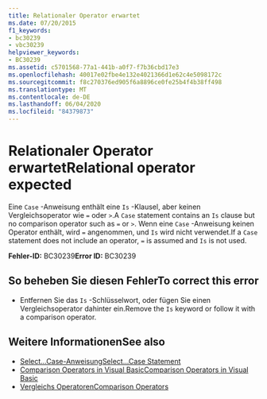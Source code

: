 ```yaml
---
title: Relationaler Operator erwartet
ms.date: 07/20/2015
f1_keywords:
- bc30239
- vbc30239
helpviewer_keywords:
- BC30239
ms.assetid: c5701568-77a1-441b-a0f7-f7b36cbd17e3
ms.openlocfilehash: 40017e02fbe4e132e4021366d1e62c4e5098172c
ms.sourcegitcommit: f8c270376ed905f6a8896ce0fe25b4f4b38ff498
ms.translationtype: MT
ms.contentlocale: de-DE
ms.lasthandoff: 06/04/2020
ms.locfileid: "84379873"
---
```

# <a name="relational-operator-expected"></a><span data-ttu-id="fea3d-102">Relationaler Operator erwartet</span><span class="sxs-lookup"><span data-stu-id="fea3d-102">Relational operator expected</span></span>
<span data-ttu-id="fea3d-103">Eine `Case` -Anweisung enthält eine `Is` -Klausel, aber keinen Vergleichsoperator wie `=` oder `>`.</span><span class="sxs-lookup"><span data-stu-id="fea3d-103">A `Case` statement contains an `Is` clause but no comparison operator such as `=` or `>`.</span></span> <span data-ttu-id="fea3d-104">Wenn eine `Case` -Anweisung keinen Operator enthält, wird `=` angenommen, und `Is` wird nicht verwendet.</span><span class="sxs-lookup"><span data-stu-id="fea3d-104">If a `Case` statement does not include an operator, `=` is assumed and `Is` is not used.</span></span>  
  
 <span data-ttu-id="fea3d-105">**Fehler-ID:** BC30239</span><span class="sxs-lookup"><span data-stu-id="fea3d-105">**Error ID:** BC30239</span></span>  
  
## <a name="to-correct-this-error"></a><span data-ttu-id="fea3d-106">So beheben Sie diesen Fehler</span><span class="sxs-lookup"><span data-stu-id="fea3d-106">To correct this error</span></span>  
  
- <span data-ttu-id="fea3d-107">Entfernen Sie das `Is` -Schlüsselwort, oder fügen Sie einen Vergleichsoperator dahinter ein.</span><span class="sxs-lookup"><span data-stu-id="fea3d-107">Remove the `Is` keyword or follow it with a comparison operator.</span></span>  
  
## <a name="see-also"></a><span data-ttu-id="fea3d-108">Weitere Informationen</span><span class="sxs-lookup"><span data-stu-id="fea3d-108">See also</span></span>

- [<span data-ttu-id="fea3d-109">Select...Case-Anweisung</span><span class="sxs-lookup"><span data-stu-id="fea3d-109">Select...Case Statement</span></span>](../language-reference/statements/select-case-statement.md)
- [<span data-ttu-id="fea3d-110">Comparison Operators in Visual Basic</span><span class="sxs-lookup"><span data-stu-id="fea3d-110">Comparison Operators in Visual Basic</span></span>](../programming-guide/language-features/operators-and-expressions/comparison-operators.md)
- [<span data-ttu-id="fea3d-111">Vergleichs Operatoren</span><span class="sxs-lookup"><span data-stu-id="fea3d-111">Comparison Operators</span></span>](../language-reference/operators/comparison-operators.md)

